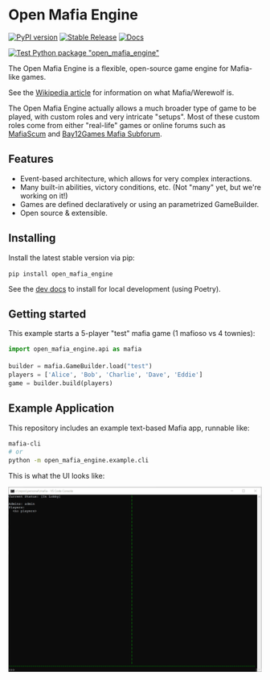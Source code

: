 # Open Mafia Engine

[![PyPI version](https://badge.fury.io/py/open-mafia-engine.svg)](https://badge.fury.io/py/open-mafia-engine)
[![Stable Release](https://img.shields.io/github/release/open-mafia/open_mafia_engine.svg)](https://github.com/open-mafia/open_mafia_engine/releases)
[![Docs](https://readthedocs.org/projects/open-mafia-engine/badge/?version=latest)](https://open-mafia-engine.readthedocs.io/en/latest/)

[![Test Python package "open_mafia_engine"](https://github.com/open-mafia/open_mafia_engine/actions/workflows/python-testing.yml/badge.svg)](https://github.com/open-mafia/open_mafia_engine/actions/workflows/python-testing.yml)

The Open Mafia Engine is a flexible, open-source game engine for Mafia-like games.

See the [Wikipedia article](https://en.wikipedia.org/wiki/Mafia_%28party_game%29)
for information on what Mafia/Werewolf is.

The Open Mafia Engine actually allows a much broader type of game to be played,
with custom roles and very intricate "setups". Most of these custom roles come
from either "real-life" games or online forums such as
[MafiaScum](https://wiki.mafiascum.net/index.php?title=Main_Page) and
[Bay12Games Mafia Subforum](http://www.bay12forums.com/smf/index.php?board=20.0).

## Features

- Event-based architecture, which allows for very complex interactions.
- Many built-in abilities, victory conditions, etc.
  (Not "many" yet, but we're working on it!)
- Games are defined declaratively or using an parametrized GameBuilder.
- Open source & extensible.

## Installing

Install the latest stable version via pip:

`pip install open_mafia_engine`

See the [dev docs](docs/development/installing_dev.md) to install for local
development (using Poetry).

## Getting started

This example starts a 5-player "test" mafia game (1 mafioso vs 4 townies):

```python
import open_mafia_engine.api as mafia

builder = mafia.GameBuilder.load("test")
players = ['Alice', 'Bob', 'Charlie', 'Dave', 'Eddie']
game = builder.build(players)
```

## Example Application

This repository includes an example text-based Mafia app, runnable like:

```bash
mafia-cli
# or
python -m open_mafia_engine.example.cli
```

This is what the UI looks like:

![Example CLI Application](docs/examples/ExampleMafiaCLI.gif)
